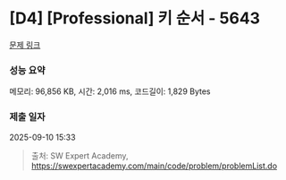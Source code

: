 # [D4] [Professional] 키 순서 - 5643 

[문제 링크](https://swexpertacademy.com/main/code/problem/problemDetail.do?contestProbId=AWXQsLWKd5cDFAUo) 

### 성능 요약

메모리: 96,856 KB, 시간: 2,016 ms, 코드길이: 1,829 Bytes

### 제출 일자

2025-09-10 15:33



> 출처: SW Expert Academy, https://swexpertacademy.com/main/code/problem/problemList.do